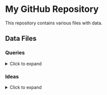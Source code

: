 # My GitHub Repository

This repository contains various files with data.

## Data Files

### Queries

<details>
<summary>Click to expand</summary>

- [2-GetComplianceState](https://github.com/ankkp/ARGQuery/blob/main/Queries/Queries/policies/2-GetComplianceState)
- [5-FindcertainPolicyassignedinfo](https://github.com/ankkp/ARGQuery/blob/main/Queries/Queries/policies/5-FindcertainPolicyassignedinfo)
- [3-GetDefinations](https://github.com/ankkp/ARGQuery/blob/main/Queries/Queries/policies/3-GetDefinations)
- [1-GetAssignments](https://github.com/ankkp/ARGQuery/blob/main/Queries/Queries/policies/1-GetAssignments)
- [4-GetDistinctPolicyassigned](https://github.com/ankkp/ARGQuery/blob/main/Queries/Queries/policies/4-GetDistinctPolicyassigned)
- [1-GetsubAssesment](https://github.com/ankkp/ARGQuery/blob/main/Queries/Queries/MDC/subassessments/1-GetsubAssesment)
- [1-ComparePolicyResultswithMDCassesment](https://github.com/ankkp/ARGQuery/blob/main/Queries/Queries/MDC/Recommendations/1-ComparePolicyResultswithMDCassesment)
- [GetExtesions.txt](https://github.com/ankkp/ARGQuery/blob/main/Queries/Queries/VM/Extensions/GetExtesions.txt)
- [GetExtesions-bypublisher](https://github.com/ankkp/ARGQuery/blob/main/Queries/Queries/VM/Extensions/GetExtesions-bypublisher)
- [1-GetVmIdentityInfo.txt](https://github.com/ankkp/ARGQuery/blob/main/Queries/Queries/VM/identity/1-GetVmIdentityInfo.txt)
- [2-GetGuestConfigurationAssignmentsComplianceStatus.txt](https://github.com/ankkp/ARGQuery/blob/main/Queries/Queries/GuestConfiguration/2-GetGuestConfigurationAssignmentsComplianceStatus.txt)
- [1-GetGuestConfigurationAssignments.txt](https://github.com/ankkp/ARGQuery/blob/main/Queries/Queries/GuestConfiguration/1-GetGuestConfigurationAssignments.txt)
- [1-get-dcr](https://github.com/ankkp/ARGQuery/blob/main/Queries/Queries/ama/1-get-dcr)

</details>

### Ideas

<details>
<summary>Click to expand</summary>

- [1-GetVmAllextesionStatus.txt](https://github.com/ankkp/ARGQuery/blob/main/Ideas/Ideas/1-GetVmAllextesionStatus.txt)
- [1-GetPublicIPwithListofOpenPorts.txt](https://github.com/ankkp/ARGQuery/blob/main/Ideas/Ideas/1-GetPublicIPwithListofOpenPorts.txt)

</details>

